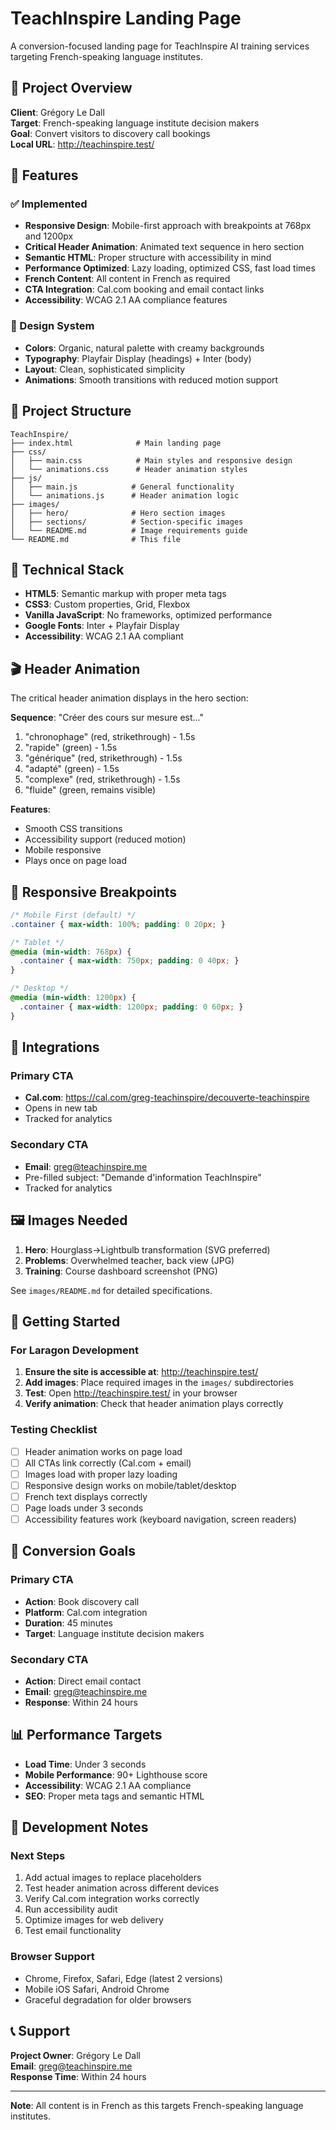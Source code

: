 # TeachInspire Landing Page

A conversion-focused landing page for TeachInspire AI training services targeting French-speaking language institutes.

## 🎯 Project Overview

**Client**: Grégory Le Dall  
**Target**: French-speaking language institute decision makers  
**Goal**: Convert visitors to discovery call bookings  
**Local URL**: http://teachinspire.test/

## 🚀 Features

### ✅ Implemented
- **Responsive Design**: Mobile-first approach with breakpoints at 768px and 1200px
- **Critical Header Animation**: Animated text sequence in hero section
- **Semantic HTML**: Proper structure with accessibility in mind
- **Performance Optimized**: Lazy loading, optimized CSS, fast load times
- **French Content**: All content in French as required
- **CTA Integration**: Cal.com booking and email contact links
- **Accessibility**: WCAG 2.1 AA compliance features

### 🎨 Design System
- **Colors**: Organic, natural palette with creamy backgrounds
- **Typography**: Playfair Display (headings) + Inter (body)
- **Layout**: Clean, sophisticated simplicity
- **Animations**: Smooth transitions with reduced motion support

## 📁 Project Structure

```
TeachInspire/
├── index.html              # Main landing page
├── css/
│   ├── main.css            # Main styles and responsive design
│   └── animations.css      # Header animation styles
├── js/
│   ├── main.js            # General functionality
│   └── animations.js      # Header animation logic
├── images/
│   ├── hero/              # Hero section images
│   ├── sections/          # Section-specific images
│   └── README.md          # Image requirements guide
└── README.md              # This file
```

## 🔧 Technical Stack

- **HTML5**: Semantic markup with proper meta tags
- **CSS3**: Custom properties, Grid, Flexbox
- **Vanilla JavaScript**: No frameworks, optimized performance
- **Google Fonts**: Inter + Playfair Display
- **Accessibility**: WCAG 2.1 AA compliant

## 🎬 Header Animation

The critical header animation displays in the hero section:

**Sequence**: "Créer des cours sur mesure est..."
1. "chronophage" (red, strikethrough) - 1.5s
2. "rapide" (green) - 1.5s
3. "générique" (red, strikethrough) - 1.5s
4. "adapté" (green) - 1.5s
5. "complexe" (red, strikethrough) - 1.5s
6. "fluide" (green, remains visible)

**Features**:
- Smooth CSS transitions
- Accessibility support (reduced motion)
- Mobile responsive
- Plays once on page load

## 📱 Responsive Breakpoints

```css
/* Mobile First (default) */
.container { max-width: 100%; padding: 0 20px; }

/* Tablet */
@media (min-width: 768px) {
  .container { max-width: 750px; padding: 0 40px; }
}

/* Desktop */
@media (min-width: 1200px) {
  .container { max-width: 1200px; padding: 0 60px; }
}
```

## 🔗 Integrations

### Primary CTA
- **Cal.com**: https://cal.com/greg-teachinspire/decouverte-teachinspire
- Opens in new tab
- Tracked for analytics

### Secondary CTA
- **Email**: greg@teachinspire.me
- Pre-filled subject: "Demande d'information TeachInspire"
- Tracked for analytics

## 🖼️ Images Needed

1. **Hero**: Hourglass→Lightbulb transformation (SVG preferred)
2. **Problems**: Overwhelmed teacher, back view (JPG)
3. **Training**: Course dashboard screenshot (PNG)

See `images/README.md` for detailed specifications.

## 🚀 Getting Started

### For Laragon Development

1. **Ensure the site is accessible at**: http://teachinspire.test/
2. **Add images**: Place required images in the `images/` subdirectories
3. **Test**: Open http://teachinspire.test/ in your browser
4. **Verify animation**: Check that header animation plays correctly

### Testing Checklist

- [ ] Header animation works on page load
- [ ] All CTAs link correctly (Cal.com + email)
- [ ] Images load with proper lazy loading
- [ ] Responsive design works on mobile/tablet/desktop
- [ ] French text displays correctly
- [ ] Page loads under 3 seconds
- [ ] Accessibility features work (keyboard navigation, screen readers)

## 🎯 Conversion Goals

### Primary CTA
- **Action**: Book discovery call
- **Platform**: Cal.com integration
- **Duration**: 45 minutes
- **Target**: Language institute decision makers

### Secondary CTA
- **Action**: Direct email contact
- **Email**: greg@teachinspire.me
- **Response**: Within 24 hours

## 📊 Performance Targets

- **Load Time**: Under 3 seconds
- **Mobile Performance**: 90+ Lighthouse score
- **Accessibility**: WCAG 2.1 AA compliance
- **SEO**: Proper meta tags and semantic HTML

## 🔧 Development Notes

### Next Steps
1. Add actual images to replace placeholders
2. Test header animation across different devices
3. Verify Cal.com integration works correctly
4. Run accessibility audit
5. Optimize images for web delivery
6. Test email functionality

### Browser Support
- Chrome, Firefox, Safari, Edge (latest 2 versions)
- Mobile iOS Safari, Android Chrome
- Graceful degradation for older browsers

## 📞 Support

**Project Owner**: Grégory Le Dall  
**Email**: greg@teachinspire.me  
**Response Time**: Within 24 hours

---

**Note**: All content is in French as this targets French-speaking language institutes.
